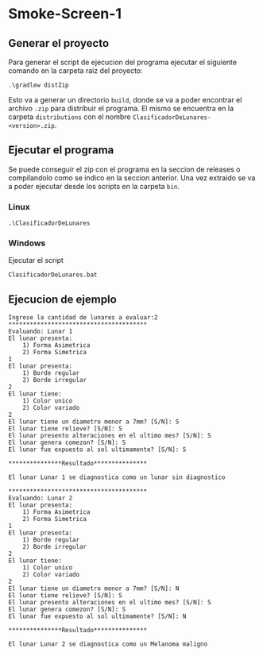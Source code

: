 # Smoke-Screen-1

## Generar el proyecto

Para generar el script de ejecucion del programa ejecutar el siguiente comando en la carpeta raiz del proyecto:
```shell
.\gradlew distZip
```
Esto va a generar un directorio `build`, donde se va a poder encontrar el archivo `.zip` para distribuir el programa. El mismo se encuentra en la carpeta `distributions` con el nombre `ClasificadorDeLunares-<version>.zip`.

## Ejecutar el programa

Se puede conseguir el zip con el programa en la seccion de releases o compilandolo como se indico en la seccion anterior. Una vez extraido se va a poder ejecutar desde los scripts en la carpeta `bin`.

### Linux

```shell
.\ClasificadorDeLunares
```

### Windows

Ejecutar el script

```shell
ClasificadorDeLunares.bat
```

## Ejecucion de ejemplo

```shell
Ingrese la cantidad de lunares a evaluar:2
***************************************
Evaluando: Lunar 1
El lunar presenta:
	1) Forma Asimetrica
	2) Forma Simetrica
1
El lunar presenta:
	1) Borde regular
	2) Borde irregular
2
El lunar tiene:
	1) Color unico
	2) Color variado
2
El lunar tiene un diametro menor a 7mm? [S/N]: S
El lunar tiene relieve? [S/N]: S
El lunar presento alteraciones en el ultimo mes? [S/N]: S
El lunar genera comezon? [S/N]: S
El lunar fue expuesto al sol ultimamente? [S/N]: S

***************Resultado***************

El lunar Lunar 1 se diagnostica como un lunar sin diagnostico

***************************************
Evaluando: Lunar 2
El lunar presenta:
	1) Forma Asimetrica
	2) Forma Simetrica
1
El lunar presenta:
	1) Borde regular
	2) Borde irregular
2
El lunar tiene:
	1) Color unico
	2) Color variado
2
El lunar tiene un diametro menor a 7mm? [S/N]: N
El lunar tiene relieve? [S/N]: S
El lunar presento alteraciones en el ultimo mes? [S/N]: S
El lunar genera comezon? [S/N]: S
El lunar fue expuesto al sol ultimamente? [S/N]: N

***************Resultado***************

El lunar Lunar 2 se diagnostica como un Melanoma maligno
```
